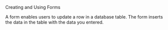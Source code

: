 Creating and Using Forms

A form enables users to update a row in a database table.  The form inserts the data in the table with the data you entered.

